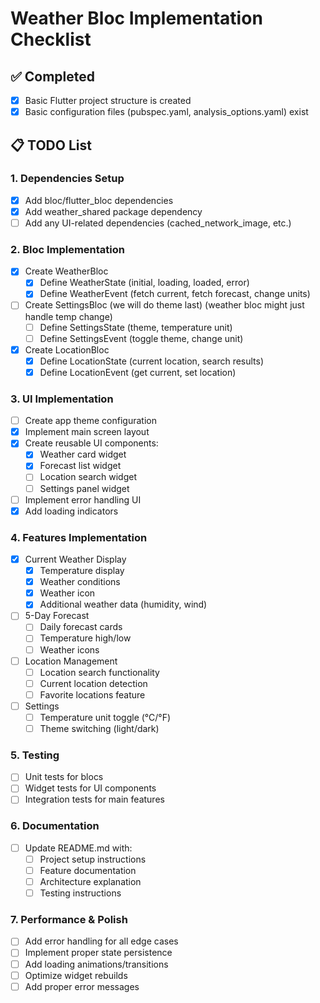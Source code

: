 # Weather Bloc Implementation Checklist

## ✅ Completed
- [x] Basic Flutter project structure is created
- [x] Basic configuration files (pubspec.yaml, analysis_options.yaml) exist

## 📋 TODO List

### 1. Dependencies Setup
- [x] Add bloc/flutter_bloc dependencies
- [x] Add weather_shared package dependency
- [ ] Add any UI-related dependencies (cached_network_image, etc.)

### 2. Bloc Implementation
- [x] Create WeatherBloc
  - [x] Define WeatherState (initial, loading, loaded, error)
  - [x] Define WeatherEvent (fetch current, fetch forecast, change units)
- [ ] Create SettingsBloc (we will do theme last) (weather bloc might just handle temp change)
  - [ ] Define SettingsState (theme, temperature unit)
  - [ ] Define SettingsEvent (toggle theme, change unit)
- [x] Create LocationBloc
  - [x] Define LocationState (current location, search results)
  - [x] Define LocationEvent (get current, set location)

### 3. UI Implementation
- [ ] Create app theme configuration
- [x] Implement main screen layout
- [x] Create reusable UI components:
  - [x] Weather card widget
  - [x] Forecast list widget
  - [ ] Location search widget
  - [ ] Settings panel widget
- [ ] Implement error handling UI
- [x] Add loading indicators

### 4. Features Implementation
- [x] Current Weather Display
  - [x] Temperature display
  - [x] Weather conditions
  - [x] Weather icon
  - [x] Additional weather data (humidity, wind)
- [ ] 5-Day Forecast
  - [ ] Daily forecast cards
  - [ ] Temperature high/low
  - [ ] Weather icons
- [ ] Location Management
  - [ ] Location search functionality
  - [ ] Current location detection
  - [ ] Favorite locations feature
- [ ] Settings
  - [ ] Temperature unit toggle (°C/°F)
  - [ ] Theme switching (light/dark)

### 5. Testing
- [ ] Unit tests for blocs
- [ ] Widget tests for UI components
- [ ] Integration tests for main features

### 6. Documentation
- [ ] Update README.md with:
  - [ ] Project setup instructions
  - [ ] Feature documentation
  - [ ] Architecture explanation
  - [ ] Testing instructions

### 7. Performance & Polish
- [ ] Add error handling for all edge cases
- [ ] Implement proper state persistence
- [ ] Add loading animations/transitions
- [ ] Optimize widget rebuilds
- [ ] Add proper error messages 